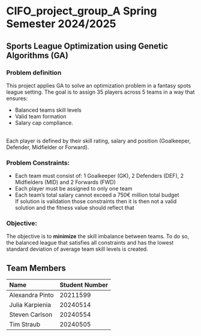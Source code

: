 # CIFO_project_group_A Spring Semester 2024/2025

## Sports League Optimization using Genetic Algorithms (GA)

### Problem definition
This project applies GA to solve an optimization problem in a fantasy spots league setting. The goal is to assign 35 players across 5 teams in a way that ensures:
* Balanced teams skill levels
* Valid team formation
* Salary cap compliance.

<br> Each player is defined by their skill rating, salary and position (Goalkeeper, Defender, Midfielder or Forward). 

### **Problem Constraints:**
* Each team must consist of: 1 Goalkeeper (GK), 2 Defenders (DEF), 2 Midfielders (MID) and 2 Forwards (FWD)
* Each player must be assigned to only one team
* Each team’s total salary cannot exceed a  750€ million total budget
<br> If solution is validation those constraints then it is then not a valid solution and the fitness value should reflect that

### **Objective**:
The objective is to **minimize** the skill imbalance between teams. To do so, the balanced league that satisfies all constraints and has the lowest standard deviation of average team skill levels is  created. 
 



## Team Members 

| Name              | Student Number | 
|:------------------|:----------------|
| Alexandra Pinto   | 20211599        | 
| Julia Karpienia   | 20240514        | 
| Steven Carlson  | 20240554   | 
| Tim Straub | 20240505   | 
